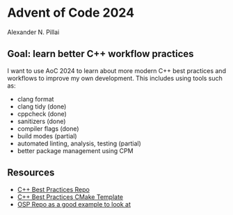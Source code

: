# Advent of Code 2024
Alexander N. Pillai

## Goal: learn better C++ workflow practices
I want to use AoC 2024 to learn about more modern C++ best practices and workflows to improve my own development. This includes using tools such as:

- clang format
- clang tidy (done)
- cppcheck (done)
- sanitizers (done)
- compiler flags (done)
- build modes (partial)
- automated linting, analysis, testing (partial)
- better package management using CPM

## Resources

- [C++ Best Practices Repo](https://github.com/cpp-best-practices/cppbestpractices/blob/master/02-Use_the_Tools_Available.md)
- [C++ Best Practices CMake Template](https://github.com/cpp-best-practices/cmake_template)
- [OSP Repo as a good example to look at](https://github.com/TheOpenSpaceProgram/osp-magnum)

